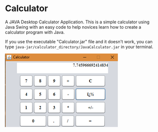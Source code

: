 # Calculator

A JAVA Desktop Calculator Application. 
This is a simple calculator using Java Swing with an easy code to help novices learn how to create a calculator program with Java.

If you use the executable "Calculator.jar" file and it doesn't work, you can type `java-jar/calculator_directory/JavaCalculator.jar` in your terminal.

![Example Java Text Editor](Screenshot/Screenshot4.png)
